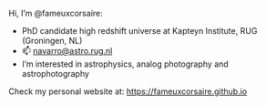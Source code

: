 Hi, I’m @fameuxcorsaire:
- PhD candidate high redshift universe at Kapteyn Institute, RUG (Groningen, NL)
- 📫 navarro@astro.rug.nl
- I’m interested in astrophysics, analog photography and astrophotography

Check my personal website at:
https://fameuxcorsaire.github.io
